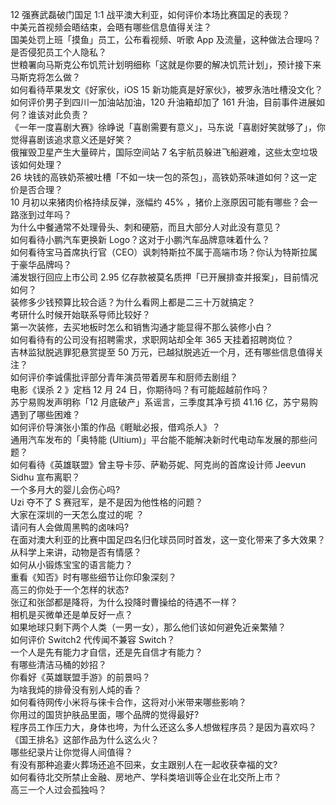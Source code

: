 12 强赛武磊破门国足 1:1 战平澳大利亚，如何评价本场比赛国足的表现？  
中美元首视频会晤结束，会晤有哪些信息值得关注？  
国美处罚上班「摸鱼」员工，公布看视频、听歌 App 及流量，这种做法合理吗？是否侵犯员工个人隐私？  
世粮署向马斯克公布饥荒计划明细称「这就是你要的解决饥荒计划」，预计接下来马斯克将怎么做？  
如何看待苹果发文《好家伙，iOS 15 新功能真是好家伙》，被罗永浩吐槽没文化？  
如何评价男子到四川一加油站加油，120 升油箱却加了 161 升油，目前事件进展如何？谁该对此负责？  
《一年一度喜剧大赛》徐峥说「喜剧需要有意义」，马东说「喜剧好笑就够了」，你觉得喜剧该追求意义还是好笑？  
俄摧毁卫星产生大量碎片，国际空间站 7 名宇航员躲进飞船避难，这些太空垃圾该如何处理？  
26 块钱的高铁奶茶被吐槽「不如一块一包的茶包」，高铁奶茶味道如何？这一定价是否合理？  
10 月初以来猪肉价格持续反弹，涨幅约 45% ，猪价上涨原因可能有哪些？会一路涨到过年吗？  
为什么中餐通常不处理骨头、刺和硬筋，而且大部分人对此没有意见？  
如何看待小鹏汽车更换新 Logo？这对于小鹏汽车品牌意味着什么？  
如何看待宝马首席执行官（CEO）讽刺特斯拉不属于高端市场？你认为特斯拉属于豪华品牌吗？  
浦发银行回应上市公司 2.95 亿存款被莫名质押「已开展排查并报案」，目前情况如何？  
装修多少钱预算比较合适？为什么看网上都是二三十万就搞定？  
考研什么时候开始联系导师比较好？  
第一次装修，去买地板时怎么和销售沟通才能显得不那么装修小白？  
如何看待有的公司没有招聘需求，求职网站却全年 365 天挂着招聘岗位？  
吉林监狱脱逃罪犯悬赏提至 50 万元，已越狱脱逃近一个月，还有哪些信息值得关注？  
如何评价李诚儒批评部分青年演员带着房车和厨师去剧组？  
电影《误杀 2 》定档 12 月 24 日，你期待吗？有可能超越前作吗？  
苏宁易购发声明称「12 月底破产」系谣言，三季度其净亏损 41.16 亿，苏宁易购遇到了哪些困难？  
如何评价导演张小策的作品《睚眦必报，借鸡杀人》？  
通用汽车发布的「奥特能 (Ultium)」平台能不能解决新时代电动车发展的那些问题？  
如何看待《英雄联盟》曾主导卡莎、萨勒芬妮、阿克尚的首席设计师 Jeevun Sidhu 宣布离职？  
一个多月大的婴儿会伤心吗?  
Uzi 夺不了 S 赛冠军，是不是因为他性格的问题？  
大家在深圳的一天怎么度过的呢 ？  
请问有人会做周黑鸭的卤味吗?  
在面对澳大利亚的比赛中国足四名归化球员同时首发，这一变化带来了多大效果？  
从科学上来讲，动物是否有情感？  
如何从小锻炼宝宝的语言能力？  
重看《知否》时有哪些细节让你印象深刻？  
高三的你处于一个怎样的状态?  
张辽和张郃都是降将，为什么投降时曹操给的待遇不一样？  
相机是买微单还是单反好一点？  
如果地球只剩下两个人类（一男一女），那么他们该如何避免近亲繁殖？  
如何评价 Switch2 代传闻不兼容 Switch？  
一个人是先有能力才自信，还是先自信才有能力？  
有哪些清洁马桶的妙招？  
你看好《英雄联盟手游》的前景吗？  
为啥我炖的排骨没有别人炖的香？  
如何看待网传小米将与徕卡合作，这将对小米带来哪些影响？  
你用过的国货护肤品里面，哪个品牌的觉得最好?  
程序员工作压力大，身体也垮，为什么还这么多人想做程序员？是因为喜欢吗？  
《国王排名》这部作品为什么这么火？  
哪些纪录片让你觉得人间值得？  
有没有那种追妻火葬场还追不回来，女主跟别人在一起收获幸福的文?  
如何看待北交所禁止金融、房地产、学科类培训等企业在北交所上市？  
高三一个人过会孤独吗？  
